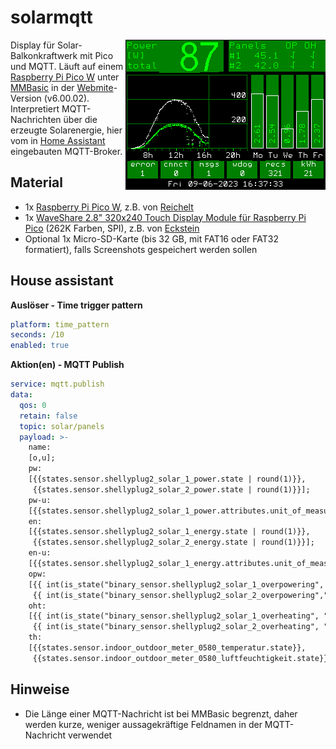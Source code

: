 # solarmqtt

[<img src="https://github.com/teuler/solarmqtt/blob/main/pics/scr02.png" align="right" alt="Drawing" width="320"/>](https://github.com/teuler/solarmqtt/blob/main/pics/scr02.png)

Display für Solar-Balkonkraftwerk mit Pico und MQTT. Läuft auf einem [Raspberry Pi Pico W](https://www.raspberrypi.com/products/raspberry-pi-pico/) unter [MMBasic](https://mmbasic.com/) in der [Webmite](https://geoffg.net/webmite.html)-Version (v6.00.02). Interpretiert MQTT-Nachrichten über die erzeugte Solarenergie, hier vom in [Home Assistant](https://www.home-assistant.io/) eingebauten MQTT-Broker.

## Material
- 1x [Raspberry Pi Pico W](https://www.raspberrypi.com/products/raspberry-pi-pico/), z.B. von [Reichelt](https://www.reichelt.de/de/de/raspberry-pi-pico-w-rp2040-cortex-m0-wlan-microusb-rasp-pi-pico-w-p329646.html?PROVID=2788&gclid=EAIaIQobChMIuuXRwPKs_wIVTxUGAB0hJw2sEAQYASABEgL6TPD_BwE&&r=1)
- 1x [WaveShare 2.8" 320x240 Touch Display Module für Raspberry Pi Pico](https://www.waveshare.com/wiki/Pico-ResTouch-LCD-2.8) (262K Farben, SPI), z.B. von [Eckstein](https://eckstein-shop.de/WaveShare28inchTouchDisplayModuleforRaspberryPiPico2C262KColors2C320C3972402CSPI)
- Optional 1x Micro-SD-Karte (bis 32 GB, mit FAT16 oder FAT32 formatiert), falls Screenshots gespeichert werden sollen 

<!-- Pro Wechselrichter einen [Shelly Plug S](https://www.shelly.cloud/en/products/shop/shelly-plug-s) oder einen vergleichbaren, Home Assistant-kompatiblen Zwischenstecker zur Leistungsmessung.-->

## House assistant

**Auslöser - Time trigger pattern**
```yaml
platform: time_pattern
seconds: /10
enabled: true
```

**Aktion(en) - MQTT Publish**
```yaml
service: mqtt.publish
data:
  qos: 0
  retain: false
  topic: solar/panels
  payload: >-
    name:
    [o,u];
    pw:
    [{{states.sensor.shellyplug2_solar_1_power.state | round(1)}},
     {{states.sensor.shellyplug2_solar_2_power.state | round(1)}}];
    pw-u:
    [{{states.sensor.shellyplug2_solar_1_power.attributes.unit_of_measurement}}];
    en:
    [{{states.sensor.shellyplug2_solar_1_energy.state | round(1)}},
     {{states.sensor.shellyplug2_solar_2_energy.state | round(1)}}];
    en-u:
    [{{states.sensor.shellyplug2_solar_1_energy.attributes.unit_of_measurement}}];
    opw:
    [{{ int(is_state("binary_sensor.shellyplug2_solar_1_overpowering", "on")) }},
     {{ int(is_state("binary_sensor.shellyplug2_solar_2_overpowering","on")) }}];
    oht:
    [{{ int(is_state("binary_sensor.shellyplug2_solar_1_overheating", "on")) }},
     {{ int(is_state("binary_sensor.shellyplug2_solar_2_overheating", "on")) }}];
    th:
    [{{states.sensor.indoor_outdoor_meter_0580_temperatur.state}},
     {{states.sensor.indoor_outdoor_meter_0580_luftfeuchtigkeit.state}}];
```

## Hinweise
- Die Länge einer MQTT-Nachricht ist bei MMBasic begrenzt, daher werden kurze, weniger aussagekräftige Feldnamen in der MQTT-Nachricht verwendet

